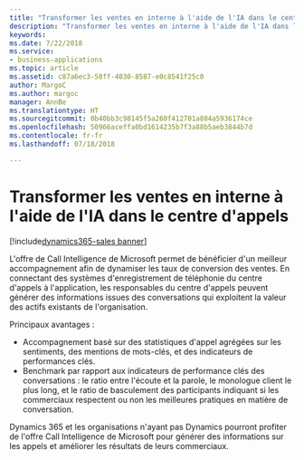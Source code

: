 ```yaml
---
title: "Transformer les ventes en interne à l'aide de l'IA dans le centre d'appels"
description: "Transformer les ventes en interne à l'aide de l'IA dans le centre d'appels"
keywords: 
ms.date: 7/22/2018
ms.service:
- business-applications
ms.topic: article
ms.assetid: c87a6ec3-58ff-4030-8587-e0c8541f25c0
author: MargoC
ms.author: margoc
manager: AnnBe
ms.translationtype: HT
ms.sourcegitcommit: 0b40bb3c98145f5a260f412701a884a5936174ce
ms.openlocfilehash: 50966aceffa0bd1614235b7f3a88b5aeb3844b7d
ms.contentlocale: fr-fr
ms.lasthandoff: 07/18/2018

---
```


# <a name="transform-inside-sales-using-ai-in-the-call-center"></a>Transformer les ventes en interne à l'aide de l'IA dans le centre d'appels

[!include[dynamics365-sales banner](../includes/dynamics365-sales.md)]





L'offre de Call Intelligence de Microsoft permet de bénéficier d'un meilleur accompagnement afin de dynamiser les taux de conversion des ventes. En connectant des systèmes d'enregistrement de téléphonie du centre d'appels à l'application, les responsables du centre d'appels peuvent générer des informations issues des conversations qui exploitent la valeur des actifs existants de l'organisation.

Principaux avantages :

-   Accompagnement basé sur des statistiques d'appel agrégées sur les sentiments, des mentions de mots-clés, et des indicateurs de performances clés. 
-   Benchmark par rapport aux indicateurs de performance clés des conversations : le ratio entre l'écoute et la parole, le monologue client le plus long, et le ratio de basculement des participants indiquant si les commerciaux respectent ou non les meilleures pratiques en matière de conversation.

Dynamics 365 et les organisations n'ayant pas Dynamics pourront profiter de l'offre Call Intelligence de Microsoft pour générer des informations sur les appels et améliorer les résultats de leurs commerciaux.

